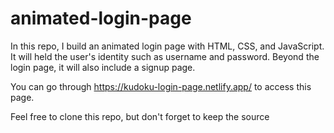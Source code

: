 # animated-login-page
In this repo, I build an animated login page with HTML, CSS, and JavaScript.
It will held the user's identity such as username and password.
Beyond the login page, it will also include a signup page.

You can go through https://kudoku-login-page.netlify.app/ to access this page.

Feel free to clone this repo, but don't forget to keep the source
